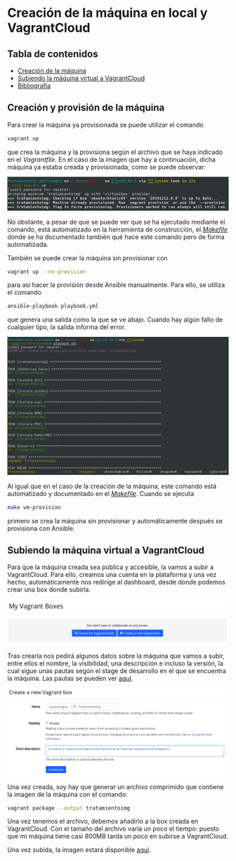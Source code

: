 # Creación de la máquina en local y VagrantCloud

## Tabla de contenidos
<!--ts-->
   * [Creación de la máquina](#Creacion-de-la-maquina)
   * [Subiendo la máquina virtual a VagrantCloud](#Subiendo-la-máquina-virtual-a-VagrantCloud)
   * [Bibliografía](#Bibliografia)
<!--te-->

## Creación y provisión de la máquina

Para crear la máquina ya provisionada se puede utilizar el comando

```bash
vagrant up
```

que crea la máquina y la provisiona según el archivo que se haya indicado en
el *Vagrantfile*. En el caso de la imagen que hay a continuación, dicha máquina
ya estaba creada y provisionada, como se puede observar:

![Vagrant up](img/vagrant-up.png)

No obstante, a pesar de que se puede ver que se ha ejecutado mediante el comando,
está automatizado en la herramienta de construcción, el [*Makefile*](https://nazaretrogue.github.io/Microservicio-multimedia/Tecnologias_usadas)
donde se ha documentado también qué hace este comando pero de forma automatizada.

También se puede crear la máquina sin provisionar con

```bash
vagrant up --no-provision
```

para así hacer la provisión desde Ansible manualmente. Para ello, se utiliza el
comando

```bash
ansible-playbook playbook.yml
```

que genera una salida como la que se ve abajo. Cuando hay algún fallo de cualquier
tipo, la salida informa del error.

![Ansible](img/ansible-provision.png)

Al igual que en el caso de la creación de la máquina, este comando está automatizado
y documentado en el [*Makefile*](https://nazaretrogue.github.io/Microservicio-multimedia/Tecnologias_usadas).
Cuando se ejecuta

```bash
make vm-provision
```

primero se crea la máquina sin provisionar y automáticamente después se provisiona
con Ansible.

## Subiendo la máquina virtual a VagrantCloud

Para que la máquina creada sea pública y accesible, la vamos a subir a VagrantCloud.
Para ello, creamos una cuenta en la plataforma y una vez hecho, automáticamente nos
redirige al dashboard, desde donde podemos crear una box donde subirla.

![Add box](img/add-box.png)

Tras crearla nos pedirá algunos datos sobre la máquina que vamos a subir, entre
ellos el nombre, la visibilidad, una descripción e incluso la versión, la cual
sigue unas pautas según el stage de desarrollo en el que se encuentra la máquina.
Las pautas se pueden ver [aquí](https://guides.rubygems.org/patterns/#semantic-versioning).

![Create box](img/create-box.png)

Una vez creada, soy hay que generar un archivo comprimido que contiene la imagen
de la máquina con el comando:

```bash
vagrant package --output tratamientoimg
```

Una vez tenemos el archivo, debemos añadirlo a la box creada en VagrantCloud. Con
el tamaño del archivo varía un poco el tiempo: puesto que mi máquina tiene casi 800MB
tarda un poco en subirse a VagrantCloud.

Una vez subida, la imagen estará disponible [aquí](https://app.vagrantup.com/nazaretrogue/boxes/tratamientoimg).
